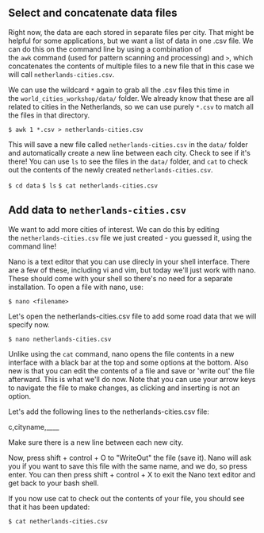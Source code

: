 ## Select and concatenate data files

Right now, the data are each stored in separate files per city. That might be helpful for some applications, but we want a list of data in one .csv file. We can do this on the command line by using a combination of the `awk` command (used for pattern scanning and processing) and `>`, which concatenates the contents of multiple files to a new file that in this case we will call `netherlands-cities.csv`.

We can use the wildcard `*` again to grab all the .csv files this time in the `world_cities_workshop/data/` folder. We already know that these are all related to cities in the Netherlands, so we can use purely `*.csv` to match all the files in that directory.

`$ awk 1 *.csv > netherlands-cities.csv`

This will save a new file called `netherlands-cities.csv` in the `data/` folder and automatically create a new line between each city. Check to see if it's there! You can use `ls` to see the files in the `data/` folder, and `cat` to check out the contents of the newly created `netherlands-cities.csv`.

`$ cd data`
`$ ls`
`$ cat netherlands-cities.csv`

## Add data to `netherlands-cities.csv`

We want to add more cities of interest. We can do this by editing the `netherlands-cities.csv` file we just created - you guessed it, using the command line!

Nano is a text editor that you can use direcly in your shell interface. There are a few of these, including vi and vim, but today we'll just work with nano. These should come with your shell so there's no need for a separate installation. To open a file with nano, use:

`$ nano <filename>`

Let's open the netherlands-cities.csv file to add some road data that we will specify now.

`$ nano netherlands-cities.csv`

Unlike using the `cat` command, nano opens the file contents in a new interface with a black bar at the top and some options at the bottom. Also new is that you can edit the contents of a file and save or 'write out' the file afterward. This is what we'll do now. Note that you can use your arrow keys to navigate the file to make changes, as clicking and inserting is not an option.

Let's add the following lines to the netherlands-cities.csv file:

c,cityname,____

Make sure there is a new line between each new city.

Now, press shift + control + O to "WriteOut" the file (save it). Nano will ask you if you want to save this file with the same name, and we do, so press enter. You can then press shift + control + X to exit the Nano text editor and get back to your bash shell.

If you now use cat to check out the contents of your file, you should see that it has been updated:

`$ cat netherlands-cities.csv`